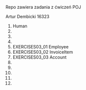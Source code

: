 Repo zawiera zadania z ćwiczeń POJ

Artur Dembicki 16323

1. Human
2.
3.
4.
5. EXERCISES03_01 Employee
6. EXERCISES03_02 InvoiceItem
7. EXERCISES03_03 Account
8.
9.
10.
11.
12.

